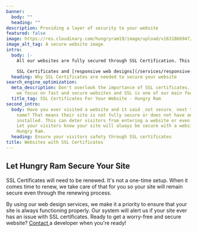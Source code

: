 ```yaml
---
banner:
  body: ""
  heading: ""
description: Providing a layer of security to your website
featured: false
image: https://res.cloudinary.com/hungryram19/image/upload/v1631866947/hungryram/ssl-secured-websites_ngocx3.jpg
image_alt_tag: A secure website image
intro:
  body: |-
    All our websites are fully secured through SSL Certification. This is something Google requires for all websites otherwise your sites show up as not secured. That's something you wouldn't want your visitors to see if you need them to submit contact forms.

    SSL Certificates and [responsive web designs](/services/responsive-web-design/) are some of the most important web standard rules when it comes to designing websites. At Hungry Ram, SSL Certificate is a must since our main focus is fast and secure websites. We ensure every single page is encrypted after launching the website.
  heading: Why SSL Certificates are needed to secure your website
search_engine_optimization:
  meta_description: Don't overlook the importance of SSL certificates. At Hungry Ram,
    we focus on fast and secure websites and SSL is one of our main focus.
  title_tag: SSL Certificates For Your Website - Hungry Ram
second_intro:
  body: Have you ever visited a website and it said _not secure_ next to their domain
    name? That means their site is not fully secure or does not have an SSL certificate
    installed. This can deter visitors from entering a website or even buying a product.
    Let your visitors know your site will always be secure with a website through
    Hungry Ram.
  heading: Ensure your visitors safety through SSL certificates
title: Websites with SSL Certificates
---
```

## Let Hungry Ram Secure Your Site

SSL Certificates will need to be renewed. It's not a one-time setup. When it comes time to renew, we take care of that for you so your site will remain secure even through the renewing process.

By using our web design services, we make it a priority to ensure that your site is always functioning properly. Our system will alert us if your site ever has an issue with SSL certificates. Ready to get a worry-free and secure website? [Contact ](/contact)a developer when you're ready!